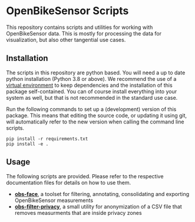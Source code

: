 # OpenBikeSensor Scripts

This repository contains scripts and utilities for working with OpenBikeSensor
data.  This is mostly for processing the data for visualization, but also other
tangential use cases.

## Installation

The scripts in this repository are python based. You will need a up to date
python installation (Python 3.8 or above). We recommend the use of a [virtual
environment](https://docs.python.org/3/tutorial/venv.html) to keep dependencies
and the installation of this package self-contained. You can of course install
everything into your system as well, but that is not recommended in the
standard use case.

Run the following commands to set up a (development) version of this package.
This means that editing the source code, or updating it using git, will
automatically refer to the new version when calling the command line scripts.

```
pip install -r requirements.txt
pip install -e .
```

## Usage

The following scripts are provided. Please refer to the respective
documentation files for details on how to use them.

* **[obs-face](./docs/obs-face.md)**, a toolset for filtering, annotating,
  consolidating and exporting OpenBikeSensor measurements
* **[obs-filter-privacy](./docs/obs-filter-privacy.md)**, a small utility for
  anonymization of a CSV file that removes measurments that are inside privacy
  zones
